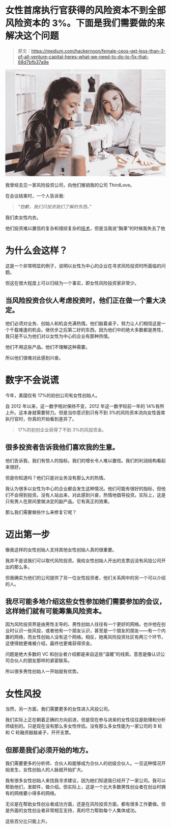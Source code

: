 # 女性首席执行官获得的风险资本不到全部风险资本的 3%。下面是我们需要做的来解决这个问题

> 原文：<https://medium.com/hackernoon/female-ceos-get-less-than-3-of-all-venture-capital-heres-what-we-need-to-do-to-fix-that-68d7bfb37a9e>

![](img/4c3799bae7d793988d44db9bf30c4e0a.png)

我曾经去见一家风险投资公司，向他们推销我的公司 ThirdLove。

在会议结束时，一个人告诉我:

> *“抱歉，我们只投资我们了解的东西。”*

我们卖女性内衣。

他们投资难以置信的复杂和错综复杂的[技术](https://hackernoon.com/tagged/technology)，但是当我说“胸罩”的时候我失去了他

# **为什么会这样？**

这是一个非常明显的例子，说明以女性为中心的企业在寻求风险投资时所面临的问题。

但这在很大程度上可以归结为一个事实，即女性风险投资家非常少。

## 当风险投资合伙人考虑投资时，他们正在做一个重大决定。

他们必须对业务、创始人和机会充满热情。他们敲着桌子，努力让人们相信这是一个千载难逢的机会。继优步之后第二好的东西。因为他们中的绝大多数都是男性，我只是不认为他们对以女性为中心的企业有那种热情。

他们不用这些产品。他们不理解这种需要。

所以他们很难对此感到兴奋。

# **数字不会说谎**

今年，美国仅有 17%的初创公司有女性创始人。

自 2012 年以来，这一数字相对保持不变，2012 年这一数字较前一年的 14%有所上升。这本身就需要努力。但是当你意识到只有不到 3%的风险资本流向女性首席执行官时，你真的开始看到差异了。

> 17%的初创企业获得了不到 3%的风投资金。

## 很多投资者告诉我他们喜欢我的生意。

他们告诉我，我们有惊人的指标。我们的增长令人难以置信。我们的利润结构看起来很好。

但是你知道吗？他们只是对业务没有那么大的热情。

我认为很多以女性为中心的企业都会发生这种情况。他们可能有很好的指标，但他们不会得到投资。没有人站出来，对此感到兴奋，热情地倡导投资。实际上，这是只有男人在房间里做决定的副产品。它有真正的效果。

那么我们需要做些什么来修复它呢？

# **迈出第一步**

像我这样的女性创始人支持其他女性创始人真的很重要。

我并不是说我们可以取代风险投资。我给女性创始人开出的支票远没有风投公司开出的那么多。

但我确实为他们的公司提供了另一位女性投资者，他们关系网中的另一个可以介绍的人。

## 我尽可能多地介绍这些女性参加她们需要参加的会议，这样她们就有可能筹集风险资本。

因为风险投资界是由男性主导的，男性创始人往往有一个更好的网络。也许他在创业时认识一些风投，或者他有一个朋友认识，甚至是一个朋友的朋友——有一个内置的网络，而女性创始人没有这个网络。相反，她离风险投资社区有两三个环节，这使得她更难被介绍，最终也更难获得资金。

问题是绝大多数的 VC 和创业者介绍都是来自这些“温暖”的线索。意思是像认识公司合伙人的朋友那样的紧密联系。

所以很多男性创始人一开始就有优势。

# **女性风投**

当然，另一方面，我们需要更多的女性进入风投公司。

我们实际上正在朝着正确的方向前进，但是现在参与进来的女性往往是助理和分析师级别的。只是现在没有那么多女性伴侣。没有那么多女性能为一家公司的 B 轮和 C 轮融资敲敲桌子，开开支票。

## 但那是我们必须开始的地方。

我们需要更多的分析师、合伙人和能够成为合伙人的初级合伙人。一旦这种情况开始发生，女性创始人的人脉就开始扩大。

我有很多女性创始人来找我寻求建议，因为她们知道我已经开了一家公司。我可以帮助他们，发邮件，做介绍。但实际上，这是一个比大多数男性创业者在创业时拥有的网络要小得多的网络。

无论是在帮助女性创业者成功方面，还是在风险投资方面，都有很多工作要做。但是外面的女性创业者非常相互支持，真的尽力帮助每个人集体成功。

这些百分比只能上升。